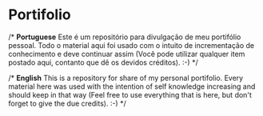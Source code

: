 # Portifolio

/* 
        ****Portuguese****
 Este é um repositório para divulgação de meu portifólio pessoal. Todo o material aqui foi usado com o intuito de incrementação de 
 conhecimento e deve continuar assim (Você pode utilizar qualquer item postado aqui, contanto que dê os devidos créditos).    :-)
*/

/*
        ****English****
 This is a repository for share of my personal portifolio. Every material here was used with the intention of self knowledge increasing and
 should keep in that way (Feel free to use everything that is here, but don't forget to give the due credits).    :-)
 */

